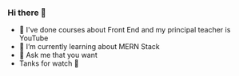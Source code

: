 ### Hi there 👋

- 📒 I've done courses about Front End and my principal teacher is YouTube
- 🌱 I’m currently learning about MERN Stack
- 💬 Ask me that you want
- Tanks for watch 👋
<!--
**BodemanBoris/BodemanBoris** is a ✨ _special_ ✨ repository because its `README.md` (this file) appears on your GitHub profile.

Here are some ideas to get you started:

- 👯 I’m looking to collaborate on ...
- 🤔 I’m looking for help with ...
- 📫 How to reach me: ...
- 😄 Pronouns: ...
- ⚡ Fun fact: ...
-->
